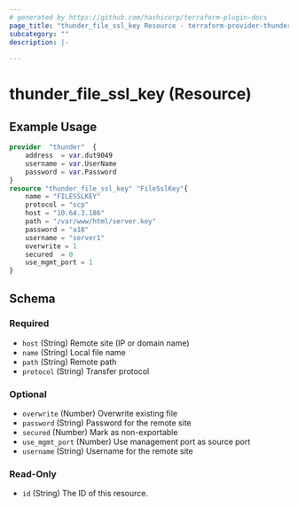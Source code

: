 ```yaml
---
# generated by https://github.com/hashicorp/terraform-plugin-docs
page_title: "thunder_file_ssl_key Resource - terraform-provider-thunder"
subcategory: ""
description: |-
  
---
```


# thunder_file_ssl_key (Resource)



## Example Usage

```terraform
provider  "thunder"  {
    address  = var.dut9049
    username = var.UserName
    password = var.Password
}
resource "thunder_file_ssl_key" "FileSslKey"{
    name = "FILESSLKEY"
    protocol = "scp"
    host = "10.64.3.186"
    path = "/var/www/html/server.key"
    password = "a10"
    username = "server1"
    overwrite = 1
    secured  = 0
    use_mgmt_port = 1   
}
```

<!-- schema generated by tfplugindocs -->
## Schema

### Required

- `host` (String) Remote site (IP or domain name)
- `name` (String) Local file name
- `path` (String) Remote path
- `protocol` (String) Transfer protocol

### Optional

- `overwrite` (Number) Overwrite existing file
- `password` (String) Password for the remote site
- `secured` (Number) Mark as non-exportable
- `use_mgmt_port` (Number) Use management port as source port
- `username` (String) Username for the remote site

### Read-Only

- `id` (String) The ID of this resource.


